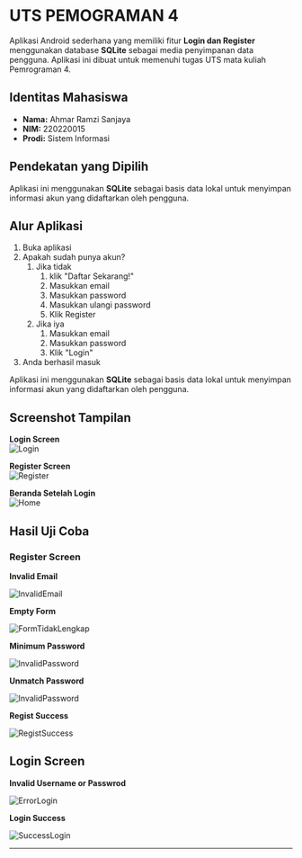 # UTS PEMOGRAMAN 4

Aplikasi Android sederhana yang memiliki fitur **Login dan Register** menggunakan database **SQLite** sebagai media penyimpanan data pengguna. Aplikasi ini dibuat untuk memenuhi tugas UTS mata kuliah Pemrograman 4.

## Identitas Mahasiswa

- **Nama:** Ahmar Ramzi Sanjaya  
- **NIM:** 220220015  
- **Prodi:** Sistem Informasi  

## Pendekatan yang Dipilih

Aplikasi ini menggunakan **SQLite** sebagai basis data lokal untuk menyimpan informasi akun yang didaftarkan oleh pengguna.

## Alur Aplikasi

1. Buka aplikasi
2. Apakah sudah punya akun?
   1. Jika tidak 
      1. klik "Daftar Sekarang!"
      2. Masukkan email
      3. Masukkan password
      4. Masukkan ulangi password
      5. Klik Register
   2. Jika iya 
      1. Masukkan email
      2. Masukkan password
      3. Klik "Login"
3. Anda berhasil masuk 

Aplikasi ini menggunakan **SQLite** sebagai basis data lokal untuk menyimpan informasi akun yang didaftarkan oleh pengguna.

## Screenshot Tampilan

**Login Screen**  
![Login](https://github.com/RamziAhmar/Pemograman4-UMB/images/login_page.jpeg)

**Register Screen**  
![Register](https://github.com/RamziAhmar/Pemograman4-UMB/images/regist_page.jpeg)

**Beranda Setelah Login**  
![Home](https://github.com/RamziAhmar/Pemograman4-UMB/images/main_page.jpeg)


## Hasil Uji Coba

### Register Screen

**Invalid Email**  

![InvalidEmail](https://github.com/RamziAhmar/Pemograman4-UMB/images/email_tidakvalid.jpeg)

**Empty Form**  

![FormTidakLengkap](https://github.com/RamziAhmar/Pemograman4-UMB/images/form_kosong.jpeg)

**Minimum Password**  

![InvalidPassword](https://github.com/RamziAhmar/Pemograman4-UMB/images/password_kurang.jpeg)

**Unmatch Password**  

![InvalidPassword](https://github.com/RamziAhmar/Pemograman4-UMB/images/password_tidaksama.jpeg)

**Regist Success**  

![RegistSuccess](https://github.com/RamziAhmar/Pemograman4-UMB/images/regist_success.jpeg)

## Login Screen

**Invalid Username or Passwrod**  

![ErrorLogin](https://github.com/RamziAhmar/Pemograman4-UMB/images/error_login.jpeg)

**Login Success**  

![SuccessLogin](https://github.com/RamziAhmar/Pemograman4-UMB/images/berhasil_login.jpeg)


---
